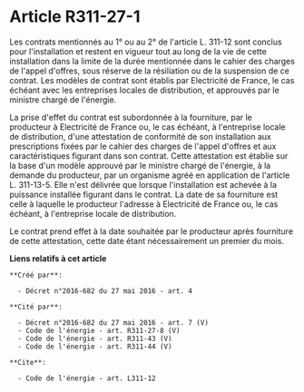 # Article R311-27-1

Les contrats mentionnés au 1° ou au 2° de l'article L. 311-12 sont conclus pour l'installation et restent en vigueur tout au
long de la vie de cette installation dans la limite de la durée mentionnée dans le cahier des charges de l'appel d'offres,
sous réserve de la résiliation ou de la suspension de ce contrat. Les modèles de contrat sont établis par Electricité de
France, le cas échéant avec les entreprises locales de distribution, et approuvés par le ministre chargé de l'énergie. 

La prise d'effet du contrat est subordonnée à la fourniture, par le producteur à Electricité de France ou, le cas échéant, à
l'entreprise locale de distribution, d'une attestation de conformité de son installation aux prescriptions fixées par le
cahier des charges de l'appel d'offres et aux caractéristiques figurant dans son contrat. Cette attestation est établie sur
la base d'un modèle approuvé par le ministre chargé de l'énergie, à la demande du producteur, par un organisme agréé en
application de l'article L. 311-13-5. Elle n'est délivrée que lorsque l'installation est achevée à la puissance installée
figurant dans le contrat. La date de sa fourniture est celle à laquelle le producteur l'adresse à Electricité de France ou,
le cas échéant, à l'entreprise locale de distribution. 

Le contrat prend effet à la date souhaitée par le producteur après fourniture de cette attestation, cette date étant
nécessairement un premier du mois.

**Liens relatifs à cet article**

	**Créé par**:

	  - Décret n°2016-682 du 27 mai 2016 - art. 4

	**Cité par**:

	  - Décret n°2016-682 du 27 mai 2016 - art. 7 (V)
	  - Code de l'énergie - art. R311-27-8 (V)
	  - Code de l'énergie - art. R311-43 (V)
	  - Code de l'énergie - art. R311-44 (V)

	**Cite**:

	  - Code de l'énergie - art. L311-12
